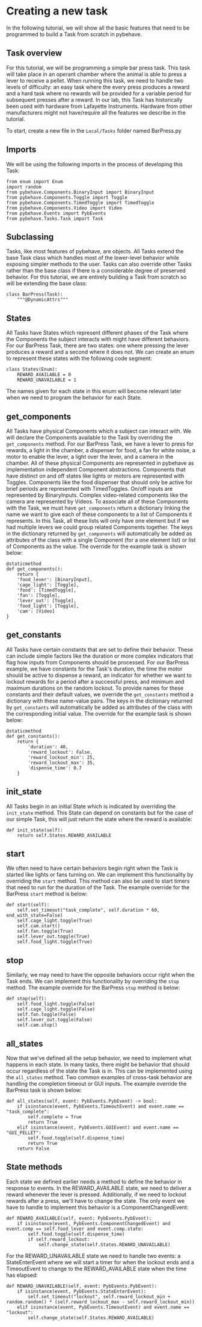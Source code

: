 # Creating a new task

In the following tutorial, we will show all the basic features that need to be programmed to build a Task from scratch
in pybehave. 

## Task overview

For this tutorial, we will be programming a simple bar press task. This task will take place in an operant chamber where
the animal is able to press a lever to receive a pellet. When running this task, we need to handle two levels of difficulty:
an easy task where the every press produces a reward and a hard task where no rewards will be provided for a variable period 
for subsequent presses after a reward. In our lab, this Task has historically been used with hardware from Lafayette Instruments.
Hardware from other manufacturers might not have/require all the features we describe in the tutorial.

To start, create a new file in the `Local/Tasks` folder named BarPress.py

## Imports

We will be using the following imports in the process of developing this Task:

    from enum import Enum
    import random
    from pybehave.Components.BinaryInput import BinaryInput
    from pybehave.Components.Toggle import Toggle
    from pybehave.Components.TimedToggle import TimedToggle
    from pybehave.Components.Video import Video
    from pybehave.Events import PybEvents
    from pybehave.Tasks.Task import Task

## Subclassing

Tasks, like most features of pybehave, are objects. All Tasks extend the base Task class which handles most of the lower-level
behavior while exposing simpler methods to the user. Tasks can also override other Tasks rather than the base class if there
is a considerable degree of preserved behavior. For this tutorial, we are entirely building a Task from scratch so will be extending
the base class:

    class BarPress(Task):
        """@DynamicAttrs"""

## States

All Tasks have States which represent different phases of the Task where the Components the subject interacts with might have
different behaviors. For our BarPress Task, there are two states: one where pressing the lever produces a reward and a second 
where it does not. We can create an enum to represent these states with the following code segment:

    class States(Enum):
        REWARD_AVAILABLE = 0
        REWARD_UNAVAILABLE = 1

The names given for each state in this enum will become relevant later when we need to program the behavior for each State.

## get_components

All Tasks have physical Components which a subject can interact with. We will declare the Components available to the Task
by overriding the `get_components` method. For our BarPress Task, we have a lever to press for rewards, a light in the chamber,
a dispenser for food, a fan for white noise, a motor to enable the lever, a light over the lever, and a camera in the chamber.
All of these physical Components are represented in pybehave as implementation independent Component abstractions. Components
that have distinct on and off states like lights or motors are represented with Toggles. Components like the food dispenser that
should only be active for brief periods are represented with TimedToggles. On/off inputs are represented by BinaryInputs. Complex video-related
components like the camera are represented by Videos. To associate all of these Components with the Task, we must have `get_components`
return a dictionary linking the name we want to give each of these components to a list of Components it represents. In this Task,
all these lists will only have one element but if we had multiple levers we could group related Components together. The keys in 
the dictionary returned by `get_components` will automatically be added as attributes of the class with a single Component
(for a one element list) or list of Components as the value. The override for the example task is shown below:

    @staticmethod
    def get_components():
        return {
        'food_lever': [BinaryInput],
        'cage_light': [Toggle],
        'food': [TimedToggle],
        'fan': [Toggle],
        'lever_out': [Toggle],
        'food_light': [Toggle],
        'cam': [Video]
    }

## get_constants

All Tasks have certain constants that are set to define their behavior. These can include simple factors like the duration
or more complex indicators that flag how inputs from Components should be processed. For our BarPress example, we have 
constants for the Task's duration, the time the motor should be active to dispense a reward, an indicator for whether we want 
to lockout rewards for a period after a successful press, and minimum and maximum durations on the random lockout. To provide 
names for these constants and their default values, we override the `get_constants` method a dictionary with these name-value
pairs. The keys in the dictionary returned by `get_constants` will automatically be added as attributes of the class with the
corresponding initial value. The override for the example task is shown below:

    @staticmethod
    def get_constants():
        return {
            'duration': 40,
            'reward_lockout': False,
            'reward_lockout_min': 25,
            'reward_lockout_max': 35,
            'dispense_time': 0.7
        }

## init_state

All Tasks begin in an initial State which is indicated by overriding the `init_state` method. This State can depend on 
constants but for the case of our simple Task, this will just return the state where the reward is available:

    def init_state(self):
        return self.States.REWARD_AVAILABLE

## start

We often need to have certain behaviors begin right when the Task is started like lights or fans turning on. We can implement
this functionality by overriding the `start` method. This method can also be used to start timers that need to run for the duration
of the Task. The example override for the BarPress `start` method is below:

    def start(self):
        self.set_timeout("task_complete", self.duration * 60, end_with_state=False)
        self.cage_light.toggle(True)
        self.cam.start()
        self.fan.toggle(True)
        self.lever_out.toggle(True)
        self.food_light.toggle(True)

## stop

Similarly, we may need to have the opposite behaviors occur right when the Task ends. We can implement this functionality 
by overriding the `stop` method. The example override for the BarPress `stop` method is below:

    def stop(self):
        self.food_light.toggle(False)
        self.cage_light.toggle(False)
        self.fan.toggle(False)
        self.lever_out.toggle(False)
        self.cam.stop()

## all_states

Now that we've defined all the setup behavior, we need to implement what happens in each state. In many tasks, there might be
behavior that should occur regardless of the state the Task is in. This can be implemented using the `all_states` method. Two
common examples of cross-task behavior are handling the completion timeout or GUI inputs. The example override the BarPress
task is shown below:

    def all_states(self, event: PybEvents.PybEvent) -> bool:
        if isinstance(event, PybEvents.TimeoutEvent) and event.name == "task_complete":
            self.complete = True
            return True
        elif isinstance(event, PybEvents.GUIEvent) and event.name == "GUI_PELLET":
            self.food.toggle(self.dispense_time)
            return True
        return False

## State methods

Each state we defined earlier needs a method to define the behavior in response to events. In the REWARD_AVAILABLE state,
we need to deliver a reward whenever the lever is pressed. Additionally, if we need to lockout rewards after a press, we'll have 
to change the state. The only event we have to handle to implement this behavior is a ComponentChangedEvent:

    def REWARD_AVAILABLE(self, event: PybEvents.PybEvent):
        if isinstance(event, PybEvents.ComponentChangedEvent) and event.comp == self.food_lever and event.comp.state:
            self.food.toggle(self.dispense_time)
            if self.reward_lockout:
                self.change_state(self.States.REWARD_UNAVAILABLE)

For the REWARD_UNAVAILABLE state we need to handle two events: a StateEnterEvent where we will start a timer for when the lockout ends 
and a TimeoutEvent to change to the REWARD_AVAILABLE state when the time has elapsed:

    def REWARD_UNAVAILABLE(self, event: PybEvents.PybEvent):
        if isinstance(event, PybEvents.StateEnterEvent):
            self.set_timeout("lockout", self.reward_lockout_min + random.random() * (self.reward_lockout_max - self.reward_lockout_min))
        elif isinstance(event, PybEvents.TimeoutEvent) and event.name == "lockout":
            self.change_state(self.States.REWARD_AVAILABLE)
